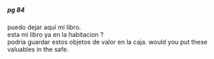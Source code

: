 
##### pg 84
puedo dejar aquí mi libro.   
esta mi libro ya en la habitacion ?   
podria guardar estos objetos de valor en la caja. would you put these valuables in the safe.   
